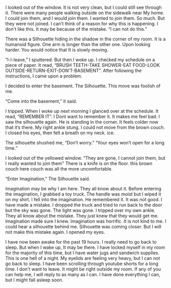 I looked out of the window. It is not very clean, but I could still see through it. There were many people walking outside on the sidewalk near My home. I could join them, and I would join them. I wanted to join them. So much. But they were not joined. I can’t think of a reason for why this is happening. I don't like this. It may be because of the mistake. “I can not do this.”

There was a Silhouette hiding in the shadow in the corner of my room. It is a humanoid figure. One arm is longer than the other one. Upon looking harder. You would notice that It is slowly moving.

“l-l-leave,” I sputtered. But then I woke up. I checked my schedule on a piece of paper. It read, “BRUSH TEETH-TAKE SHOWER-EAT FOOD-LOOK OUTSIDE-RETURN-EXIT-DON’T-BASEMENT”. After following the instructions, I came upon a problem.

I decided to enter the basement. The Silhouette. This move was foolish of me.

“Come into the basement,” it said.

I tripped. When I woke up next morning I glanced over at the schedule. It read, “REMEMBER IT”. I Dont want to remember it. It makes me feel bad. I saw the silhouette again. He is standing in the corner. It feels colder now that it’s there. My right ankle stung. I could not move from the brown couch. I closed his eyes, then felt a breath on my neck. ice.

The silhouette shushed me, “Don’t worry.” “Your eyes won’t open for a long time.”

I looked out of the yellowed window. “They are gone, I cannot join them, but I really wanted to join them" There is a knife is on the floor. this brown couch here couch was all the  more uncomfortable.

“Enter Imagination,” The Silhouette said.

Imagination may be why I am here. They all know about it. Before entering the imagination, I grabbed a toy truck. The handle was moist but I wiped it on my shirt. I fell into the imagination. He remembered it. It was not good. I have made a mistake. I dropped the truck and tried to run back to the door but the sky was gone. The light was gone. I tripped over my own ankle. They all know about the mistake. They just knew that they would get me. Imagination made sure I knew. Imagination was horrific. It is not kind to me. I could hear a silhouette behind me. Silhouette was coming closer. But I will not make this mistake again. I opened my eyes.

I have now been awake for the past 19 hours. I really need to go back to sleep. But when I wake up, It may be there. I have locked myself in my room for the majority of this time, but I have water jugs and sandwich supplies. This is one hell of a night. My eyelids are feeling very heavy, but I can not go back to sleep. I have been scrolling through youtube shorts for a long time. I don't want to leave. It might be right outside my room. If any of you can help me, I will reply to as many as I can. I have done everything I can, but I might fall asleep soon.